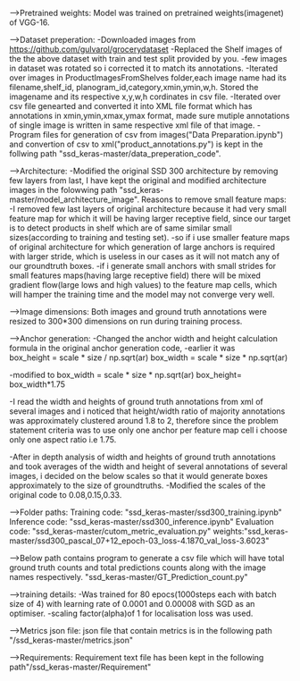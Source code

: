 -->Pretrained weights:
Model was trained on pretrained weights(imagenet) of VGG-16.

-->Dataset preperation:
-Downloaded images from https://github.com/gulvarol/grocerydataset
-Replaced the Shelf images of the the above dataset with train and test split provided by you.
-few images in dataset was rotated so i corrected it to match its annotations.
-Iterated over images in ProductImagesFromShelves folder,each image name had its filename,shelf_id,	planogram_id,category,xmin,ymin,w,h. Stored the imagename and its respective x,y,w,h cordinates in csv file.
-Iterated over csv file genearted and converted it into XML file format which has annotations in xmin,ymin,xmax,ymax format, made sure mutiple annotations of single image is written in same respective xml file of that image.
-Program files for generation of csv from images("Data Preparation.ipynb") and convertion of csv to xml("product_annotations.py") is kept in the follwing path "ssd_keras-master/data_preperation_code".   

-->Architecture:
-Modified the original SSD 300 architecture by removing few layers from last, I have kept the original and modified architecture images in the folowwing path "ssd_keras-master/model_architecture_image".
Reasons to remove small feature maps:
-I removed few last layers of original architecture because it had very small feature map for which it will be having larger receptive field, since our target is to detect products in shelf which are of same similar small sizes(according to training and testing set).
-so if i use smaller feature maps of original architecture for which generation of large anchors is required with larger stride, which is useless in our cases as it will not match any of our groundtruth boxes.
-if i generate small anchors with small strides for small features maps(having large receptive field) there will be mixed gradient flow(large lows and high values) to the feature map cells, which will hamper the training time and the model may not converge very well. 

-->Image dimensions:
Both images and ground truth annotations were resized to 300*300 dimensions on run during training process. 

-->Anchor generation:
-Changed the anchor width and height calculation formula in the original anchor generation code,
-earlier it was                 
box_height = scale * size / np.sqrt(ar)
box_width  = scale * size * np.sqrt(ar)

-modified to
box_width = scale * size * np.sqrt(ar)
box_height= box_width*1.75

-I read the width and heights of ground truth annotations from xml of several images and i noticed that height/width ratio of majority annotations was approximately clustered around 1.8 to 2, therefore since the problem statement criteria was to use only one anchor per feature map cell i choose only one aspect ratio i.e 1.75.

-After in depth analysis of width and heights of ground truth annotations and took averages of the width and height of several annotations of several images, i decided on the below scales so that it would generate boxes approximately to the size of groundtruths.
-Modified the scales of the original code to 0.08,0.15,0.33.

-->Folder paths:
Training code: "ssd_keras-master/ssd300_training.ipynb"
Inference code: "ssd_keras-master/ssd300_inference.ipynb"
Evaluation code: "ssd_keras-master/cutom_metric_evaluation.py"
weights:"ssd_keras-master/ssd300_pascal_07+12_epoch-03_loss-4.1870_val_loss-3.6023"

-->Below path contains program to generate a csv file which will have total ground truth counts and total predictions counts along with the image names respectively.
"ssd_keras-master/GT_Prediction_count.py"


-->training details:
-Was trained for 80 epocs(1000steps each with batch size of 4) with learning rate of 0.0001 and 0.00008 with SGD as an optimiser.
-scaling factor(alpha)of 1 for localisation loss was used.


-->Metrics json file:
json file that contain metrics is in the following path "/ssd_keras-master/metrics.json"

-->Requirements:
Requirement text file has been kept in the following path"/ssd_keras-master/Requirement"

